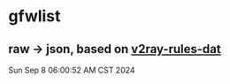 # gfwlist
## raw -> json, based on [v2ray-rules-dat](https://github.com/Loyalsoldier/v2ray-rules-dat)
Sun Sep  8 06:00:52 AM CST 2024

